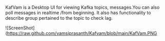 KafVam is a Desktop UI for viewing Kafka topics, messages.You can also poll messages in realtime /from beginning. It also has functionality to describe group pertained to the topic to check lag.

![ScreenShot](https://raw.github.com/vamsiprasanth/Kafvam/blob/main/KafVam.PNG
